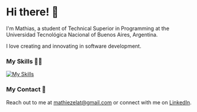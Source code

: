# Hi there! 👋

I'm Mathias, a student of Technical Superior in Programming at the Universidad Tecnológica Nacional of Buenos Aires, Argentina.

I love creating and innovating in software development. 

### My Skills 👨‍💻

[![My Skills](https://skillicons.dev/icons?i=js,typescript,java,python,cpp,c,react,vue,angular,html,css,nodejs,express,nestjs,git,github,graphql,mysql,postgres,sqlite,mongodb,vscode)](https://skillicons.dev)

### My Contact 📧
Reach out to me at <a href="mailto:mathiezelat@gmail.com?subject=GitHub&body=Hey!">mathiezelat@gmail.com</a> or connect with me on <a href="https://linkedin.com/in/mathxlat" target="_blank" rel="noopener noreferrer">LinkedIn</a>.
